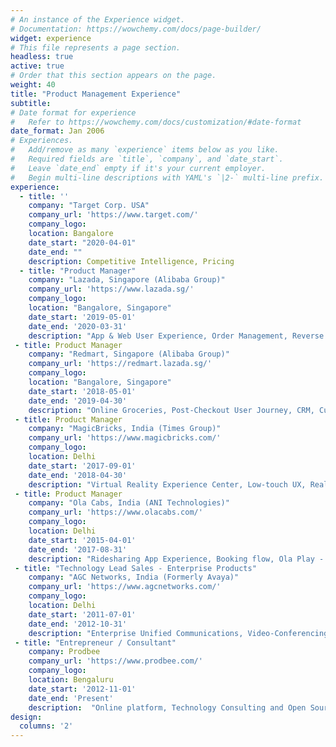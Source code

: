 ```yaml
---
# An instance of the Experience widget.
# Documentation: https://wowchemy.com/docs/page-builder/
widget: experience
# This file represents a page section.
headless: true
active: true
# Order that this section appears on the page.
weight: 40
title: "Product Management Experience"
subtitle:
# Date format for experience
#   Refer to https://wowchemy.com/docs/customization/#date-format
date_format: Jan 2006
# Experiences.
#   Add/remove as many `experience` items below as you like.
#   Required fields are `title`, `company`, and `date_start`.
#   Leave `date_end` empty if it's your current employer.
#   Begin multi-line descriptions with YAML's `|2-` multi-line prefix.
experience:
  - title: ''
    company: "Target Corp. USA"
    company_url: 'https://www.target.com/'
    company_logo: 
    location: Bangalore
    date_start: "2020-04-01"
    date_end: ""
    description: Competitive Intelligence, Pricing        
  - title: "Product Manager"
    company: "Lazada, Singapore (Alibaba Group)"
    company_url: 'https://www.lazada.sg/'
    company_logo: 
    location: "Bangalore, Singapore"
    date_start: '2019-05-01'
    date_end: '2020-03-31'
    description: "App & Web User Experience, Order Management, Reverse Logistics, fulfilment"
 - title: Product Manager
    company: "Redmart, Singapore (Alibaba Group)"
    company_url: 'https://redmart.lazada.sg/'
    company_logo: 
    location: "Bangalore, Singapore"
    date_start: '2018-05-01'
    date_end: '2019-04-30'
    description: "Online Groceries, Post-Checkout User Journey, CRM, Customer Help Center"
 - title: Product Manager
    company: "MagicBricks, India (Times Group)"
    company_url: 'https://www.magicbricks.com/'
    company_logo: 
    location: Delhi
    date_start: '2017-09-01'
    date_end: '2018-04-30'
    description: "Virtual Reality Experience Center, Low-touch UX, Real-estate Web Search & Discovery"
 - title: Product Manager
    company: "Ola Cabs, India (ANI Technologies)"
    company_url: 'https://www.olacabs.com/'
    company_logo: 
    location: Delhi
    date_start: '2015-04-01'
    date_end: '2017-08-31'
    description: "Ridesharing App Experience, Booking flow, Ola Play - Multimedia/IOT Platform"    
 - title: "Technology Lead Sales - Enterprise Products"
    company: "AGC Networks, India (Formerly Avaya)"
    company_url: 'https://www.agcnetworks.com/'
    company_logo: 
    location: Delhi
    date_start: '2011-07-01'
    date_end: '2012-10-31'
    description: "Enterprise Unified Communications, Video-Conferencing, Contact-Center, Telephony Platform" 
 - title: "Entrepreneur / Consultant"
    company: Prodbee
    company_url: 'https://www.prodbee.com/'
    company_logo: 
    location: Bengaluru
    date_start: '2012-11-01'
    date_end: 'Present'
    description:  "Online platform, Technology Consulting and Open Source"
design:
  columns: '2'
---
```

